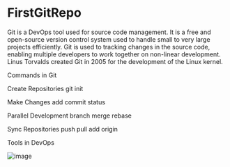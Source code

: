# FirstGitRepo

Git is a DevOps tool used for source code management. It is a free and open-source version control system used to handle small to very large projects efficiently. Git is used to tracking changes in the source code, enabling multiple developers to work together on non-linear development. Linus Torvalds created Git in 2005 for the development of the Linux kernel.


Commands in Git

Create Repositories
git init

Make Changes
add
commit
status

Parallel Development
branch
merge
rebase

Sync Repositories
push
pull
add origin

Tools in DevOps

![image](https://github.com/peehugoutam/FirstGitRepo/assets/36618092/9c2cd6e1-f444-46bf-bd04-7d6dd2e89c78)

